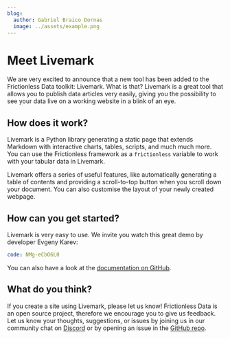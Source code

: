 ```yaml
---
blog:
  author: Gabriel Braico Dornas
  image: ../assets/example.png
---
```


# Meet Livemark

We are very excited to announce that a new tool has been added to the Frictionless Data toolkit: Livemark. What is that? Livemark is a great tool that allows you to publish data articles very easily, giving you the possibility to see your data live on a working website in a blink of an eye.

## How does it work?

Livemark is a Python library generating a static page that extends Markdown with interactive charts, tables, scripts, and much much more. You can use the Frictionless framework as a `frictionless` variable to work with your tabular data in Livemark.

Livemark offers a series of useful features, like automatically generating a table of contents and providing a scroll-to-top button when you scroll down your document. You can also customise the layout of your newly created webpage.

## How can you get started?
Livemark is very easy to use. We invite you watch this great demo by developer Evgeny Karev:

```yaml video/youtube
code: NMg-eCbO6L0
```

You can also have a look at the [documentation on GitHub](https://frictionlessdata.github.io/livemark/).

## What do you think?
If you create a site using Livemark, please let us know! Frictionless Data is an open source project, therefore we encourage you to give us feedback. Let us know your thoughts, suggestions, or issues by joining us in our community chat on [Discord]( https://discord.com/invite/Sewv6av) or by opening an issue in the [GitHub repo](https://github.com/frictionlessdata/livemark).